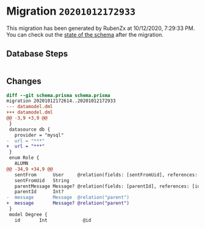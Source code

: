 # Migration `20201012172933`

This migration has been generated by RubenZx at 10/12/2020, 7:29:33 PM.
You can check out the [state of the schema](./schema.prisma) after the migration.

## Database Steps

```sql

```

## Changes

```diff
diff --git schema.prisma schema.prisma
migration 20201012172614..20201012172933
--- datamodel.dml
+++ datamodel.dml
@@ -3,9 +3,9 @@
 }
 datasource db {
   provider = "mysql"
-  url = "***"
+  url = "***"
 }
 enum Role {
   ALUMN
@@ -34,9 +34,9 @@
   sentFrom      User     @relation(fields: [sentFromUid], references: [uid], name: "sentFrom")
   sentFromUid   String
   parentMessage Message? @relation(fields: [parentId], references: [id], name: "parent")
   parentId      Int?
-  message       Message  @relation("parent")
+  message       Message? @relation("parent")
 }
 model Degree {
   id       Int             @id
```


